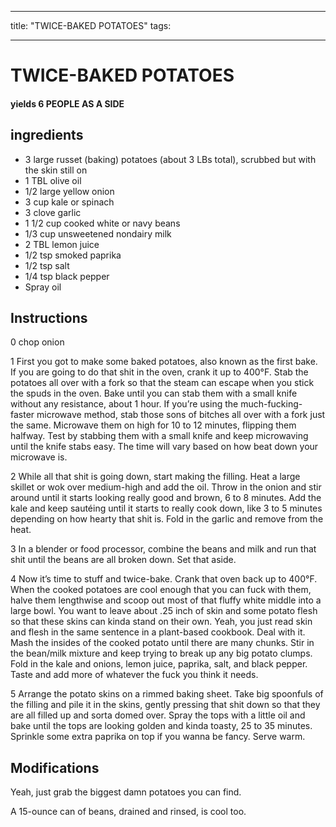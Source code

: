 
---
title: "TWICE-BAKED POTATOES"
tags:

---
# TWICE-BAKED POTATOES



#### yields  6 PEOPLE AS A SIDE


## ingredients
* 3 large russet (baking) potatoes (about 3 LBs total), scrubbed but with the skin still on 
* 1 TBL olive oil 
* 1/2 large yellow onion 
* 3 cup kale or spinach 
* 3 clove garlic 
* 1 1/2 cup cooked white or navy beans 
* 1/3 cup unsweetened nondairy milk 
* 2 TBL lemon juice 
* 1/2 tsp smoked paprika 
* 1/2 tsp salt 
* 1/4 tsp black pepper 
* Spray oil 



## Instructions
0 chop onion

1 First you got to make some baked potatoes, also known as the first bake. If you are going to do that shit in the oven, crank it up to 400°F. Stab the potatoes all over with a fork so that the steam can escape when you stick the spuds in the oven. Bake until you can stab them with a small knife without any resistance, about 1 hour. If you’re using the much-fucking-faster microwave method, stab those sons of bitches all over with a fork just the same. Microwave them on high for 10 to 12 minutes, flipping them halfway. Test by stabbing them with a small knife and keep microwaving until the knife stabs easy. The time will vary based on how beat down your microwave is.

2 While all that shit is going down, start making the filling. Heat a large skillet or wok over medium-high and add the oil. Throw in the onion and stir around until it starts looking really good and brown, 6 to 8 minutes. Add the kale and keep sautéing until it starts to really cook down, like 3 to 5 minutes depending on how hearty that shit is. Fold in the garlic and remove from the heat.

3 In a blender or food processor, combine the beans and milk and run that shit until the beans are all broken down. Set that aside.

4 Now it’s time to stuff and twice-bake. Crank that oven back up to 400°F. When the cooked potatoes are cool enough that you can fuck with them, halve them lengthwise and scoop out most of that fluffy white middle into a large bowl. You want to leave about .25 inch of skin and some potato flesh so that these skins can kinda stand on their own. Yeah, you just read skin and flesh in the same sentence in a plant-based cookbook. Deal with it. Mash the insides of the cooked potato until there are many chunks. Stir in the bean/milk mixture and keep trying to break up any big potato clumps. Fold in the kale and onions, lemon juice, paprika, salt, and black pepper. Taste and add more of whatever the fuck you think it needs.

5 Arrange the potato skins on a rimmed baking sheet. Take big spoonfuls of the filling and pile it in the skins, gently pressing that shit down so that they are all filled up and sorta domed over. Spray the tops with a little oil and bake until the tops are looking golden and kinda toasty, 25 to 35 minutes. Sprinkle some extra paprika on top if you wanna be fancy. Serve warm.



## Modifications
Yeah, just grab the biggest damn potatoes you can find.

 A 15-ounce can of beans, drained and rinsed, is cool too.




